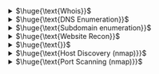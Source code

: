 <details>
<summary>$\huge{\text{Whois}}$</summary>

- It is a protocol used for querying databases that store an Internet resource's registered users or assignees
  - website
  - `whois linux.com`
    
<br>
</details>

<details>
<summary>$\huge{\text{DNS Enumeration}}$</summary>

- Manual
  - `dig +short a zonetransfer.me` : list of ipv4 address
  - `dig +short mx zonetransfer.me` : list of email servers
  - `dig +short ns zonetransfer.me` : list of DNS servers for the domain
  - `dig axfr zonetransfer.me @nsztm1.digi.ninja.` : get a copy of the zone from the primary server. (**zone transfer attack**)
    - *AXFR offers no authentication, so any client can ask a DNS server for a copy of the entire zone.*
- Automatic
  - dnsdumpster.com
  - dnsrecon (tool)
    
<br>
</details>

<details>
<summary>$\huge{\text{Subdomain enumeration}}$</summary>

- sublist3r : enumerates subdomains using search engines such as Google and using DNSdumpster etc. It support also bruteforce
- `sublist3r -d website.com`
    
<br>
</details>

<details>
<summary>$\huge{\text{Website Recon}}$</summary>

- Web App **Technology** Fingerprinting
  - wappalyzer (extension)
  - builtwith (extension)
  - `whatweb website.com`
- Look for **hidden directory/files**:
  - `http://website.com/robots.txt`
  - `http://website.com/sitemap.xml`
- **WAF** Detection
  - `wafw00f http://website.com -a`
- Download **website source**
  - httrack
- **Google Dorks**
  - site,filetype,inurl,intitle,cache
  - *exploit-db.com/google-hacking-database*
- **waybackmachine**
  - *web.archive.org*

<br>
</details>

<details>
<summary>$\huge{\text{}}$</summary>

- **amass** : network mapping and external asset discovery using open source information gathering and active reconnaissance techniques
- **sitereport.netcraft.com** : gives a lot of information about a domain
- **theHarvester** : gathers names, emails, IPs, subdomains, and URLs by using multiple public resources
  - `theHarvester -d example.com -b google,linkedin,dnsdumpster,duckduckgo`
    
<br>
</details>

<details>
<summary>$\huge{\text{Host Discovery (nmap)}}$</summary>
  
- `nmap -sn 192.168.1.0/24`
  - The default host discovery done with -sn consists of an **ICMP echo request**
  - But when a privileged user tries to scan targets on a local ethernet network, **ARP requests** are used
- `nmap -sn -PS 192.168.1.5`
  - This option sends an empty TCP packet with the SYN flag set. The default destination port is 80
    - NOTE: you should also use other ports to better detect hosts... `nmap -sn -PS22-25 192.168.1.5`
- Other options
  - `-PA` (ACK flag is set instead of the SYN flag). Default port: 80
  - `-PU` (sends a UDP packet). Default port: 40125
  - `-PY` (sends an SCTP packet). Default port: 80
    
<br>
</details>

<details>
<summary>$\huge{\text{Port Scanning (nmap)}}$</summary>
  
-  Use nmap documentation to understand the differences between port scans
- `nmap -p- 192.168.1.5` : Scan all TCP ports
- Suggestion for udp scan: `nmap -sU --top-ports 25 <ip>`
<br>

**Script engine** : For more info read nmap documentation
- `--script <filename>|<category>|<directory>|<expression>`
- `-sC`: Runs a script scan using the default script set. It is the equivalent of --script=default
  - NOTE: there are many categories. Some of the scripts in this category are considered intrusive and may not run on a network target without permissions. 
- `nmap --script "default or safe"` : Load all scripts that are in the default, safe, or both categories.
    
<br>
</details>


